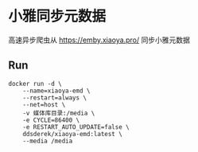 # 小雅同步元数据

高速异步爬虫从 https://emby.xiaoya.pro/ 同步小雅元数据

## Run

```shell
docker run -d \
    --name=xiaoya-emd \
    --restart=always \
    --net=host \
    -v 媒体库目录:/media \
    -e CYCLE=86400 \
    -e RESTART_AUTO_UPDATE=false \
    ddsderek/xiaoya-emd:latest \
    --media /media
```
